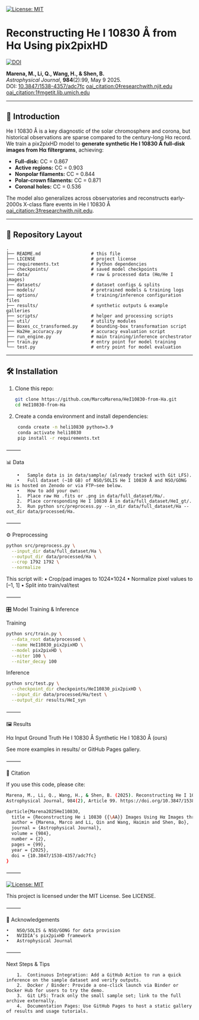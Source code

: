 [![License: MIT](https://img.shields.io/badge/License-MIT-yellow.svg)](LICENSE.txt)

# Reconstructing He I 10830 Å from Hα Using pix2pixHD

[![DOI](https://img.shields.io/badge/doi-10.3847%2F1538--4357%2Fadc7fc-blue)](https://doi.org/10.3847/1538-4357/adc7fc)

**Marena, M., Li, Q., Wang, H., & Shen, B.**  
*Astrophysical Journal*, **984**(2):99, May 9 2025.  
DOI: [10.3847/1538-4357/adc7fc](https://doi.org/10.3847/1538-4357/adc7fc)  [oai_citation:0‡researchwith.njit.edu](https://researchwith.njit.edu/en/publications/reconstructing-he-i-10830-%C3%A5-images-using-h%CE%B1-images-through-deep-l?utm_source=chatgpt.com) [oai_citation:1‡mgetit.lib.umich.edu](https://mgetit.lib.umich.edu/resolve?ctx_enc=info%3Aofi%2Fenc%3AUTF-8&ctx_id=10_1&ctx_tim=2025-05-18+08%3A22%3A56&ctx_ver=Z39.88-2004&rfr_id=info%3Asid%2Fprimo.exlibrisgroup.com-iop_doaj_&rft.atitle=Reconstructing+He+i+10830+%C3%85+Images+Using+H%CE%B1+Images+through+Deep+Learning&rft.au=Marena%2C+Marco&rft.date=2025-05-09&rft.eissn=1538-4357&rft.genre=article&rft.issn=0004-637X&rft.issue=2&rft.jtitle=The+Astrophysical+journal&rft.pages=99-&rft.pub=The+American+Astronomical+Society&rft.spage=99&rft.stitle=ApJ&rft.volume=984&rft_dat=%3Ciop_doaj_%3Eapjadc7fc%3C%2Fiop_doaj_%3E&rft_id=info%3Adoi%2F10.3847%2F1538-4357%2Fadc7fc&rft_val_fmt=info%3Aofi%2Ffmt%3Akev%3Amtx%3Ajournal&svc_dat=viewit&url_ctx_fmt=info%3Aofi%2Ffmt%3Akev%3Amtx%3Actx&url_ver=Z39.88-2004&utm_source=chatgpt.com)

---

## 📖 Introduction

He I 10830 Å is a key diagnostic of the solar chromosphere and corona, but historical observations are sparse compared to the century-long Hα record. We train a pix2pixHD model to **generate synthetic He I 10830 Å full-disk images from Hα filtergrams**, achieving:

- **Full-disk:** CC = 0.867  
- **Active regions:** CC = 0.903  
- **Nonpolar filaments:** CC = 0.844  
- **Polar-crown filaments:** CC = 0.871  
- **Coronal holes:** CC = 0.536

The model also generalizes across observatories and reconstructs early-2000s X-class flare events in He I 10830 Å  [oai_citation:3‡researchwith.njit.edu](https://researchwith.njit.edu/en/publications/reconstructing-he-i-10830-%C3%A5-images-using-h%CE%B1-images-through-deep-l?utm_source=chatgpt.com).

---

## 📂 Repository Layout

```
.
├── README.md                   # this file
├── LICENSE                     # project license
├── requirements.txt            # Python dependencies
├── checkpoints/                # saved model checkpoints
├── data/                       # raw & processed data (Hα/He I images)
├── datasets/                   # dataset configs & splits
├── models/                     # pretrained models & training logs
├── options/                    # training/inference configuration files
├── results/                    # synthetic outputs & example galleries
├── scripts/                    # helper and processing scripts
├── util/                       # utility modules
├── Boxes_cc_transformed.py     # bounding‐box transformation script
├── Ha2He_accuracy.py           # accuracy evaluation script
├── run_engine.py               # main training/inference orchestrator
├── train.py                    # entry point for model training
└── test.py                     # entry point for model evaluation
```

---

## 🛠 Installation

1. Clone this repo:  
   ```bash
   git clone https://github.com/MarcoMarena/HeI10830-from-Ha.git
   cd HeI10830-from-Ha
   ```

2. Create a conda environment and install dependencies:
   ```bash
    conda create -n heli10830 python=3.9
    conda activate heli10830
    pip install -r requirements.txt
   ```



⸻

📊 Data
```
	•	Sample data is in data/sample/ (already tracked with Git LFS).
	•	Full dataset (~10 GB) of NSO/SOLIS He I 10830 Å and NSO/GONG Hα is hosted on Zenodo or via FTP—see below.
	•	How to add your own:
	1.	Place raw Hα .fits or .png in data/full_dataset/Ha/.
	2.	Place corresponding He I 10830 Å in data/full_dataset/HeI_gt/.
	3.	Run python src/preprocess.py --in_dir data/full_dataset/Ha --out_dir data/processed/Ha.
```

⸻

⚙️ Preprocessing

```bash
python src/preprocess.py \
  --input_dir data/full_dataset/Ha \
  --output_dir data/processed/Ha \
  --crop 1792 1792 \
  --normalize
```

This script will:
	•	Crop/pad images to 1024×1024
	•	Normalize pixel values to [–1, 1]
	•	Split into train/val/test

⸻

🎛 Model Training & Inference

Training
```bash
python src/train.py \
  --data_root data/processed \
  --name HeI10830_pix2pixHD \
  --model pix2pixHD \
  --niter 100 \
  --niter_decay 100
```
Inference
```bash
python src/test.py \
  --checkpoint_dir checkpoints/HeI10830_pix2pixHD \
  --input_dir data/processed/Ha/test \
  --output_dir results/HeI_syn
```

⸻

🖼️ Results

Hα Input	Ground Truth He I 10830 Å	Synthetic He I 10830 Å (ours)
		

See more examples in results/ or GitHub Pages gallery.

⸻

📑 Citation

If you use this code, please cite:
```bash
Marena, M., Li, Q., Wang, H., & Shen, B. (2025). Reconstructing He I 10830 Å Images Using Hα Images through Deep Learning.
Astrophysical Journal, 984(2), Article 99. https://doi.org/10.3847/1538-4357/adc7fc  ￼ ￼
```
```bash
@article{Marena2025HeI10830,
  title = {Reconstructing He i 10830 {{\AA}} Images Using Hα Images through Deep Learning},
  author = {Marena, Marco and Li, Qin and Wang, Haimin and Shen, Bo},
  journal = {Astrophysical Journal},
  volume = {984},
  number = {2},
  pages = {99},
  year = {2025},
  doi = {10.3847/1538-4357/adc7fc}
}
```

⸻

[![License: MIT](https://img.shields.io/badge/License-MIT-yellow.svg)](LICENSE.txt)

This project is licensed under the MIT License. See LICENSE.

⸻

🤝 Acknowledgements

	•	NSO/SOLIS & NSO/GONG for data provision
	•	NVIDIA’s pix2pixHD framework
	•	Astrophysical Journal
 
⸻

Next Steps & Tips
```
	1.	Continuous Integration: Add a GitHub Action to run a quick inference on the sample dataset and verify outputs.
	2.	Docker / Binder: Provide a one-click launch via Binder or Docker Hub for users to try the demo.
	3.	Git LFS: Track only the small sample set; link to the full archive externally.
	4.	Documentation Pages: Use GitHub Pages to host a static gallery of results and usage tutorials.
```
